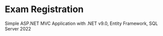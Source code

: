 # Exam Registration

Simple ASP.NET MVC Application with .NET v9.0, Entity Framework, SQL Server 2022
